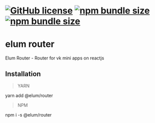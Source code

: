 # [![GitHub license](https://badgen.net/badge/license/MIT/blue)](https://github.com/elum-team/router/blob/master/LICENSE) [![npm bundle size](https://img.shields.io/bundlephobia/min/@elum/router)](https://bundlephobia.com/package/@elum/router) [![npm bundle size](https://img.shields.io/bundlephobia/minzip/@elum/router)](https://bundlephobia.com/package/@elum/router)

  

# elum router

Elum Router - Router for vk mini apps on reactjs

## Installation

> YARN

yarn add @elum/router

> NPM

npm i -s @elum/router
